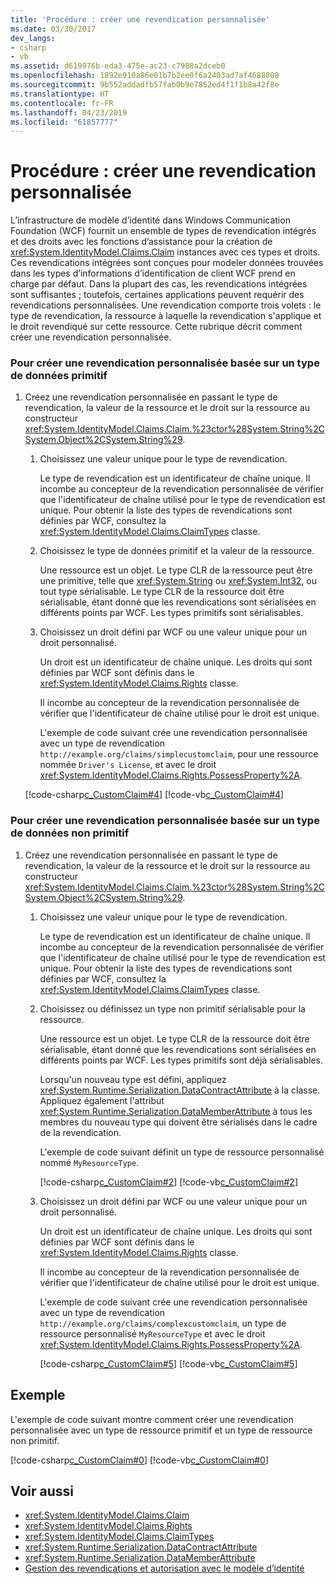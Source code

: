 ```yaml
---
title: 'Procédure : créer une revendication personnalisée'
ms.date: 03/30/2017
dev_langs:
- csharp
- vb
ms.assetid: d619976b-eda3-475e-ac23-c7988a2dceb0
ms.openlocfilehash: 1892e910a86e01b7b2ee0f6a2403ad7af4688808
ms.sourcegitcommit: 9b552addadfb57fab0b9e7852ed4f1f1b8a42f8e
ms.translationtype: HT
ms.contentlocale: fr-FR
ms.lasthandoff: 04/23/2019
ms.locfileid: "61857777"
---
```

# <a name="how-to-create-a-custom-claim"></a>Procédure : créer une revendication personnalisée
L’infrastructure de modèle d’identité dans Windows Communication Foundation (WCF) fournit un ensemble de types de revendication intégrés et des droits avec les fonctions d’assistance pour la création de <xref:System.IdentityModel.Claims.Claim> instances avec ces types et droits. Ces revendications intégrées sont conçues pour modeler données trouvées dans les types d’informations d’identification de client WCF prend en charge par défaut. Dans la plupart des cas, les revendications intégrées sont suffisantes ; toutefois, certaines applications peuvent requérir des revendications personnalisées. Une revendication comporte trois volets : le type de revendication, la ressource à laquelle la revendication s'applique et le droit revendiqué sur cette ressource. Cette rubrique décrit comment créer une revendication personnalisée.  
  
### <a name="to-create-a-custom-claim-that-is-based-on-a-primitive-data-type"></a>Pour créer une revendication personnalisée basée sur un type de données primitif  
  
1. Créez une revendication personnalisée en passant le type de revendication, la valeur de la ressource et le droit sur la ressource au constructeur <xref:System.IdentityModel.Claims.Claim.%23ctor%28System.String%2CSystem.Object%2CSystem.String%29>.  
  
    1. Choisissez une valeur unique pour le type de revendication.  
  
         Le type de revendication est un identificateur de chaîne unique. Il incombe au concepteur de la revendication personnalisée de vérifier que l'identificateur de chaîne utilisé pour le type de revendication est unique. Pour obtenir la liste des types de revendications sont définies par WCF, consultez la <xref:System.IdentityModel.Claims.ClaimTypes> classe.  
  
    2. Choisissez le type de données primitif et la valeur de la ressource.  
  
         Une ressource est un objet. Le type CLR de la ressource peut être une primitive, telle que <xref:System.String> ou <xref:System.Int32>, ou tout type sérialisable. Le type CLR de la ressource doit être sérialisable, étant donné que les revendications sont sérialisées en différents points par WCF. Les types primitifs sont sérialisables.  
  
    3. Choisissez un droit défini par WCF ou une valeur unique pour un droit personnalisé.  
  
         Un droit est un identificateur de chaîne unique. Les droits qui sont définies par WCF sont définis dans le <xref:System.IdentityModel.Claims.Rights> classe.  
  
         Il incombe au concepteur de la revendication personnalisée de vérifier que l'identificateur de chaîne utilisé pour le droit est unique.  
  
         L'exemple de code suivant crée une revendication personnalisée avec un type de revendication `http://example.org/claims/simplecustomclaim`, pour une ressource nommée `Driver's License`, et avec le droit <xref:System.IdentityModel.Claims.Rights.PossessProperty%2A>.  
  
     [!code-csharp[c_CustomClaim#4](../../../../samples/snippets/csharp/VS_Snippets_CFX/c_customclaim/cs/c_customclaim.cs#4)]
     [!code-vb[c_CustomClaim#4](../../../../samples/snippets/visualbasic/VS_Snippets_CFX/c_customclaim/vb/c_customclaim.vb#4)]  
  
### <a name="to-create-a-custom-claim-that-is-based-on-a-non-primitive-data-type"></a>Pour créer une revendication personnalisée basée sur un type de données non primitif  
  
1. Créez une revendication personnalisée en passant le type de revendication, la valeur de la ressource et le droit sur la ressource au constructeur <xref:System.IdentityModel.Claims.Claim.%23ctor%28System.String%2CSystem.Object%2CSystem.String%29>.  
  
    1. Choisissez une valeur unique pour le type de revendication.  
  
         Le type de revendication est un identificateur de chaîne unique. Il incombe au concepteur de la revendication personnalisée de vérifier que l'identificateur de chaîne utilisé pour le type de revendication est unique. Pour obtenir la liste des types de revendications sont définies par WCF, consultez la <xref:System.IdentityModel.Claims.ClaimTypes> classe.  
  
    2. Choisissez ou définissez un type non primitif sérialisable pour la ressource.  
  
         Une ressource est un objet. Le type CLR de la ressource doit être sérialisable, étant donné que les revendications sont sérialisées en différents points par WCF. Les types primitifs sont déjà sérialisables.  
  
         Lorsqu'un nouveau type est défini, appliquez <xref:System.Runtime.Serialization.DataContractAttribute> à la classe. Appliquez également l'attribut <xref:System.Runtime.Serialization.DataMemberAttribute> à tous les membres du nouveau type qui doivent être sérialisés dans le cadre de la revendication.  
  
         L'exemple de code suivant définit un type de ressource personnalisé nommé `MyResourceType`.  
  
         [!code-csharp[c_CustomClaim#2](../../../../samples/snippets/csharp/VS_Snippets_CFX/c_customclaim/cs/c_customclaim.cs#2)] 
         [!code-vb[c_CustomClaim#2](../../../../samples/snippets/visualbasic/VS_Snippets_CFX/c_customclaim/vb/c_customclaim.vb#2)]        
  
    3. Choisissez un droit défini par WCF ou une valeur unique pour un droit personnalisé.  
  
         Un droit est un identificateur de chaîne unique. Les droits qui sont définies par WCF sont définis dans le <xref:System.IdentityModel.Claims.Rights> classe.  
  
         Il incombe au concepteur de la revendication personnalisée de vérifier que l'identificateur de chaîne utilisé pour le droit est unique.  
  
         L'exemple de code suivant crée une revendication personnalisée avec un type de revendication `http://example.org/claims/complexcustomclaim`, un type de ressource personnalisé `MyResourceType` et avec le droit <xref:System.IdentityModel.Claims.Rights.PossessProperty%2A>.  
  
         [!code-csharp[c_CustomClaim#5](../../../../samples/snippets/csharp/VS_Snippets_CFX/c_customclaim/cs/c_customclaim.cs#5)] 
         [!code-vb[c_CustomClaim#5](../../../../samples/snippets/visualbasic/VS_Snippets_CFX/c_customclaim/vb/c_customclaim.vb#5)]     
  
## <a name="example"></a>Exemple  
 L'exemple de code suivant montre comment créer une revendication personnalisée avec un type de ressource primitif et un type de ressource non primitif.  
  
 [!code-csharp[c_CustomClaim#0](../../../../samples/snippets/csharp/VS_Snippets_CFX/c_customclaim/cs/c_customclaim.cs#0)]
 [!code-vb[c_CustomClaim#0](../../../../samples/snippets/visualbasic/VS_Snippets_CFX/c_customclaim/vb/c_customclaim.vb#0)]  
  
## <a name="see-also"></a>Voir aussi

- <xref:System.IdentityModel.Claims.Claim>
- <xref:System.IdentityModel.Claims.Rights>
- <xref:System.IdentityModel.Claims.ClaimTypes>
- <xref:System.Runtime.Serialization.DataContractAttribute>
- <xref:System.Runtime.Serialization.DataMemberAttribute>
- [Gestion des revendications et autorisation avec le modèle d’identité](../../../../docs/framework/wcf/feature-details/managing-claims-and-authorization-with-the-identity-model.md)
